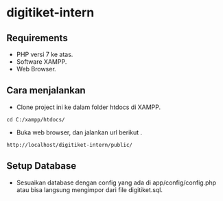 # digitiket-intern

## Requirements
- PHP versi 7 ke atas. 
- Software XAMPP.
- Web Browser.

## Cara menjalankan
- Clone project ini ke dalam folder htdocs di XAMPP.
```
cd C:/xampp/htdocs/
```
- Buka web browser, dan jalankan url berikut .
```
http://localhost/digitiket-intern/public/
```

## Setup Database
- Sesuaikan database dengan config yang ada di app/config/config.php atau bisa langsung mengimpor dari file digitiket.sql.